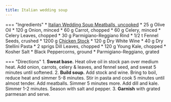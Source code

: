 ```yaml
---
title: Italian wedding soup
---
```

=== "Ingredients"
    * [Italian Wedding Soup Meatballs, uncooked](italian-wedding-soup-meatballs.md)
    * 25 g Olive Oil
    * 120 g Onion, minced
    * 60 g Carrot, chopped
    * 60 g Celery, minced
    * Celery Leaves, chopped
    * 30 g Parmigiano-Reggiano Rind
    * 1/2 t Fennel Seeds, crushed
    * 1200 g [Chicken Stock](../../stocks/meat-stock.md)
    * 120 g Dry White Wine
    * 40 g Dry Stellini Pasta
    * 2 sprigs Dill Leaves, chopped
    * 120 g Young Kale, chopped
    * Kosher Salt
    * Black Peppercorns, ground
    * Parmigiano-Reggiano, grated

=== "Directions"
    1. **Sweat base.** Heat olive oil in stock pan over medium heat. Add onion, carrots, celery & leaves, and fennel seed, and sweat 5 minutes until softened.
    2. **Build soup.** Add stock and wine. Bring to boil, reduce heat and simmer 5-8 minutes. Stir in pasta and cook 5 minutes until almost tender. Add meatballs. Simmer 5 minutes more. Add dill and kale. Simmer 1-2 minutes. Season with salt and pepper.
    3. **Garnish** with grated parmesan and serve.

[^1]:
    Ash, John. ["Recipes: My Mad Men Menu."](https://chefjohnash.com/recipes-my-mad-men-menu/) *Chef John Ash.* December 2020.
